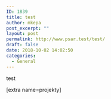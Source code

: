 ```yaml
---
ID: 1839
title: test
author: mkepa
post_excerpt: ""
layout: post
permalink: http://www.psar.test/test/
draft: false
date: 2018-10-02 14:02:50
categories:
  - General
---
```

test

[extra name=projekty]